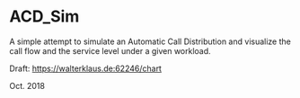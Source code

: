 # ACD_Sim

A simple attempt to simulate an Automatic Call Distribution and visualize 
the call flow and the service level
under a given workload.

Draft: https://walterklaus.de:62246/chart

Oct. 2018
